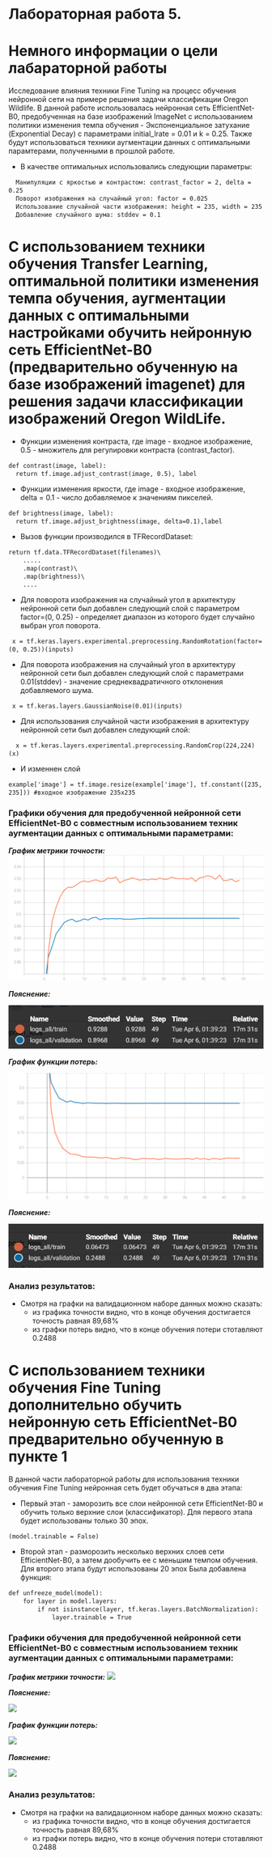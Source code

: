 Лабораторная работа 5.  
====

# Немного информации о цели лабараторной работы
Исследование влияния техники Fine Tuning на процесс обучения нейронной сети на примере решения задачи классификации Oregon Wildlife. В данной работе использовалась нейронная сеть EfficientNet-B0, предобученная  на базе изображений ImageNet с использованием политики изменения темпа обучения - Экспоненциальное затухание (Exponential Decay) с параметрами initial_lrate = 0.01 и k = 0.25. Также будут использоваться техники аугментации данных с оптимальными парамтерами, полученными в прошлой работе.

* В качестве оптимальных использовались следующии параметры:
```
  Манипуляции с яркостью и контрастом: contrast_factor = 2, delta = 0.25
  Поворот изображения на случайный угол: factor = 0.025
  Использование случайной части изображения: height = 235, width = 235
  Добавление случайного шума: stddev = 0.1
```

# С использованием техники обучения Transfer Learning, оптимальной политики изменения темпа обучения, аугментации данных с оптимальными настройками обучить нейронную сеть EfficientNet-B0 (предварительно обученную на базе изображений imagenet) для решения задачи классификации изображений Oregon WildLife.

* Функции изменения контраста, где image - входное изображение, 0.5  - множитель для регулировки контраста (contrast_factor).
```
def contrast(image, label):  
  return tf.image.adjust_contrast(image, 0.5), label
```

* Функции изменения яркости, где image - входное изображение, delta = 0.1  - число добавляемое к значениям пикселей.
```
def brightness(image, label):
  return tf.image.adjust_brightness(image, delta=0.1),label
```

* Вызов функции производился в TFRecordDataset:
```
return tf.data.TFRecordDataset(filenames)\
    .....
    .map(contrast)\
    .map(brightness)\
    ....

```

* Для поворота изображения на случайный угол  в архитектуру нейронной сети был добавлен следующий слой с параметром factor=(0, 0.25) - определяет диапазон из которого будет случайно выбран угол поворота. 
```
 x = tf.keras.layers.experimental.preprocessing.RandomRotation(factor=(0, 0.25))(inputs)
```

* Для поворота изображения на случайный угол  в архитектуру нейронной сети был добавлен следующий слой с параметрами 0.01(stddev) - значение среднеквадратичного отклонения добавляемого шума.
```
 x = tf.keras.layers.GaussianNoise(0.01)(inputs)
```

* Для использования случайной части изображения в архитектуру нейронной сети был добавлен следующий слой:
```
  x = tf.keras.layers.experimental.preprocessing.RandomCrop(224,224)(x) 
```
* И изменнен слой
```
example['image'] = tf.image.resize(example['image'], tf.constant([235, 235])) #входное изображение 235х235
```

 ### Графики обучения для предобученной нейронной сети EfficientNet-B0 с совместным использованием техник аугментации данных с оптимальными параметрами:
  
 ***График метрики точности:*** 
<img src="./epoch_categorical_accuracy_all.svg">

***Пояснение:*** 
 
<img src="./cat_all.jpg">

 ***График функции потерь:*** 
 
<img src="./epoch_loss_all.svg">

 ***Пояснение:*** 
 
<img src="./loss_all.jpg">


### Анализ результатов:
* Смотря на графки на валидационном наборе данных можно сказать: 
   - из графика точности видно, что в конце обучения достигается точность равная 89,68%
   - из графки потерь видно, что в конце обучения потери стотавляют 0.2488 

# С использованием техники обучения Fine Tuning дополнительно обучить нейронную сеть EfficientNet-B0 предварительно обученную в пункте 1

В данной части лабораторной работы для использования техники обучения Fine Tuning нейронная сеть будет обучаться в два этапа:

* Первый этап - заморозить все слои нейронной сети EfficientNet-B0 и обучить только верхние слои (классификатор). Для первого этапа будет использованы только 30 эпох.

```
(model.trainable = False)
```

* Второй этап - разморозить несколько верхних слоев сети EfficientNet-B0, а затем дообучить ее с меньшим темпом обучения. Для второго этапа будут использованы 20 эпох
Была добавлена функция:
```
def unfreeze_model(model):
    for layer in model.layers:
        if not isinstance(layer, tf.keras.layers.BatchNormalization):
            layer.trainable = True
```

 ### Графики обучения для предобученной нейронной сети EfficientNet-B0 с совместным использованием техник аугментации данных с оптимальными параметрами:
  
 ***График метрики точности:*** 
<img src="./epoch_categorical_accuracy_unf.svg">

***Пояснение:*** 
 
<img src="./unf_all.jpg">

 ***График функции потерь:*** 
 
<img src="./epoch_loss_unf.svg">

 ***Пояснение:*** 
 
<img src="./unf_all.jpg">


### Анализ результатов:
* Смотря на графки на валидационном наборе данных можно сказать: 
   - из графика точности видно, что в конце обучения достигается точность равная 89,68%
   - из графки потерь видно, что в конце обучения потери стотавляют 0.2488 
